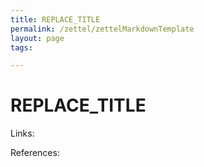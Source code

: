 ```yaml
---
title: REPLACE_TITLE
permalink: /zettel/zettelMarkdownTemplate
layout: page
tags: 

---
```

# REPLACE_TITLE


Links: 

References: 

